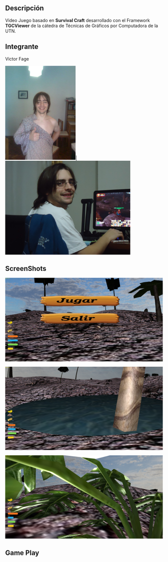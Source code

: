 ## Descripción ##
Video Juego basado en **Survival Craft** desarrollado con el Framework **TGCViewer** de la cátedra de Técnicas de Gráficos por Computadora de la UTN.

## Integrante ##
Victor Fage

<img src="https://github.com/rotcivegaf/TGC_2017_2C_3572_4eveal1/blob/master/screen%20entrega/1.jpg" height="300">|
<img src="https://github.com/rotcivegaf/TGC_2017_2C_3572_4eveal1/blob/master/screen%20entrega/2.jpg" height="300">

## ScreenShots ##

![Image of Yaktocat](https://github.com/rotcivegaf/TGC_2017_2C_3572_4eveal1/blob/master/screen%20entrega/1.png)

![Image of Yaktocat](https://github.com/rotcivegaf/TGC_2017_2C_3572_4eveal1/blob/master/screen%20entrega/2.png)

![Image of Yaktocat](https://github.com/rotcivegaf/TGC_2017_2C_3572_4eveal1/blob/master/screen%20entrega/3.png)

## Game Play ##

